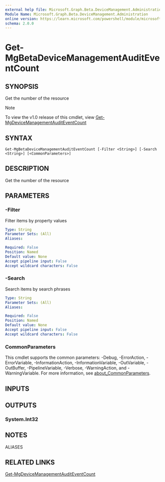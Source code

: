 ```yaml
---
external help file: Microsoft.Graph.Beta.DeviceManagement.Administration-help.xml
Module Name: Microsoft.Graph.Beta.DeviceManagement.Administration
online version: https://learn.microsoft.com/powershell/module/microsoft.graph.beta.devicemanagement.administration/get-mgbetadevicemanagementauditeventcount
schema: 2.0.0
---
```


# Get-MgBetaDeviceManagementAuditEventCount

## SYNOPSIS
Get the number of the resource

> [!NOTE]
> To view the v1.0 release of this cmdlet, view [Get-MgDeviceManagementAuditEventCount](/powershell/module/Microsoft.Graph.DeviceManagement.Administration/Get-MgDeviceManagementAuditEventCount?view=graph-powershell-v1.0)

## SYNTAX

```
Get-MgBetaDeviceManagementAuditEventCount [-Filter <String>] [-Search <String>] [<CommonParameters>]
```

## DESCRIPTION
Get the number of the resource

## PARAMETERS

### -Filter
Filter items by property values

```yaml
Type: String
Parameter Sets: (All)
Aliases:

Required: False
Position: Named
Default value: None
Accept pipeline input: False
Accept wildcard characters: False
```

### -Search
Search items by search phrases

```yaml
Type: String
Parameter Sets: (All)
Aliases:

Required: False
Position: Named
Default value: None
Accept pipeline input: False
Accept wildcard characters: False
```

### CommonParameters
This cmdlet supports the common parameters: -Debug, -ErrorAction, -ErrorVariable, -InformationAction, -InformationVariable, -OutVariable, -OutBuffer, -PipelineVariable, -Verbose, -WarningAction, and -WarningVariable. For more information, see [about_CommonParameters](http://go.microsoft.com/fwlink/?LinkID=113216).

## INPUTS

## OUTPUTS

### System.Int32
## NOTES

ALIASES

## RELATED LINKS
[Get-MgDeviceManagementAuditEventCount](/powershell/module/Microsoft.Graph.DeviceManagement.Administration/Get-MgDeviceManagementAuditEventCount?view=graph-powershell-v1.0)

